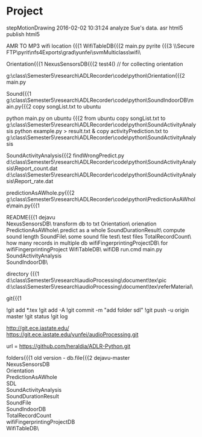 # Project
stepMotionDrawing     2016-02-02 10:31:24     analyze Sue's data.
    asr html5
    publish html5


AMR TO MP3
wifi location {{{1
WifiTableDB{{{2
    main.py
pyrite {{{3
\\\Secure FTP\pyrit\nfs4Exports\grad\yunfei\svmMulticlass\wifi\


Orientation{{{1
NexusSensorsDB{{{2
test4()  // for collecting orientation

g:\class\Semester5\research\ADLRecorder\code\python\Orientation\{{{2
main.py

Sound{{{1
g:\class\Semester5\research\ADLRecorder\code\python\SoundIndoorDB\main.py{{{2
copy songList.txt to ubuntu

python main.py on ubuntu {{{2 
from ubuntu
copy songList.txt to g:\class\Semester5\research\ADLRecorder\code\python\SoundActivityAnalysis
python example.py > result.txt &
copy activityPrediction.txt to g:\class\Semester5\research\ADLRecorder\code\python\SoundActivityAnalysis

SoundActivityAnalysis{{{2
findWrongPredict.py
d:\class\Semester5\research\ADLRecorder\code\python\SoundActivityAnalysis\Report_count.dat
d:\class\Semester5\research\ADLRecorder\code\python\SoundActivityAnalysis\Report_rate.dat

predictionAsAWhole.py{{{2
g:\class\Semester5\research\ADLRecorder\code\python\PredictionAsAWhole\main.py{{{1
    

README{{{1
dejavu\
NexusSensorsDB\ transform db to txt
Orientation\ orienation
PredictionAsAWhole\ predict as a whole
SoundDurationResult\ compute sound length
SoundFile\ some sound file
test\ test files
TotalRecordCount\ how many records in multiple db
wifiFingerprintingProjectDB\ for wifiFingerprintingProject
WifiTableDB\ wifiDB
run.cmd
main.py
SoundActivityAnalysis\
SoundIndoorDB\


directory {{{1
d:\class\Semester5\research\audioProcessing\document\tex\pic\
d:\class\Semester5\research\audioProcessing\document\tex\referMaterial\

git{{{1

!git add *.tex
!git add -A
!git commit -m "add folder sdl"
!git push -u origin master
!git status
!git log


http://git.ece.iastate.edu/
https://git.ece.iastate.edu/yunfei/audioProcessing.git

url = https://github.com/heraldia/ADLR-Python.git

folders{{{1
old version - db.file{{{2
dejavu-master\
NexusSensorsDB\
Orientation\
PredictionAsAWhole\
SDL\
SoundActivityAnalysis\
SoundDurationResult\
SoundFile\
SoundIndoorDB\
TotalRecordCount\
wifiFingerprintingProjectDB\
WifiTableDB\

